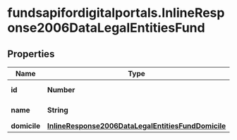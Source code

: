 # fundsapifordigitalportals.InlineResponse2006DataLegalEntitiesFund

## Properties

Name | Type | Description | Notes
------------ | ------------- | ------------- | -------------
**id** | **Number** | Identifier of the fund. | [optional] 
**name** | **String** | Name of the fund. | [optional] 
**domicile** | [**InlineResponse2006DataLegalEntitiesFundDomicile**](InlineResponse2006DataLegalEntitiesFundDomicile.md) |  | [optional] 


